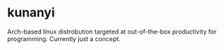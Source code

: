 # kunanyi
Arch-based linux distrobution targeted at out-of-the-box productivity for programming. Currently just a concept.
